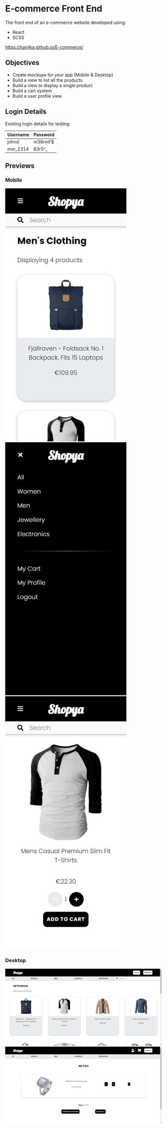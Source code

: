 # E-commerce Front End

The front end of an e-commerce website developed using:

- React
- SCSS

https://hanjika.github.io/E-commerce/

## Objectives

- Create mockups for your app (Mobile & Desktop)
- Build a view to list all the products
- Build a view to display a single product
- Build a cart system
- Build a user profile view

## Login Details

Existing login details for testing:

| Username | Password |
|----------|----------|
| johnd    | m38rmF$  |
| mor_2314 | 83r5^_   |

## Previews

### Mobile

<img src="images/mobile_filter.png" alt="Mobile filtered page" width="390"/>
&nbsp;
<img src="images/mobile_nav.png" alt="Mobile nav" width="390"/>
&nbsp; 
<img src="images/mobile_product.png" alt="Mobile product page" width="390"/> 

### Desktop

![Desktop homepage](images/desktop_homepage.png)
![Desktop cart](images/desktop_cart.png)